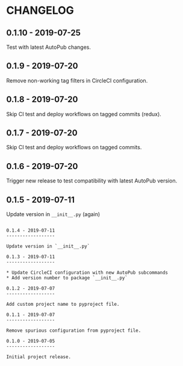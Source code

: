 CHANGELOG
=========

0.1.10 - 2019-07-25
-------------------

Test with latest AutoPub changes.

0.1.9 - 2019-07-20
------------------

Remove non-working tag filters in CircleCI configuration.

0.1.8 - 2019-07-20
------------------

Skip CI test and deploy workflows on tagged commits (redux).

0.1.7 - 2019-07-20
------------------

Skip CI test and deploy workflows on tagged commits.

0.1.6 - 2019-07-20
------------------

Trigger new release to test compatibility with latest AutoPub version.

0.1.5 - 2019-07-11
------------------

Update version in `__init__.py` (again)
```

0.1.4 - 2019-07-11
------------------

Update version in `__init__.py`

0.1.3 - 2019-07-11
------------------

* Update CircleCI configuration with new AutoPub subcommands
* Add version number to package `__init__.py`

0.1.2 - 2019-07-07
------------------

Add custom project name to pyproject file.

0.1.1 - 2019-07-07
------------------

Remove spurious configuration from pyproject file.

0.1.0 - 2019-07-05
------------------

Initial project release.
